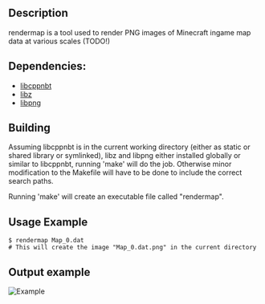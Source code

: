 Description
---
rendermap is a tool used to render PNG images of Minecraft ingame
map data at various scales (TODO!)

Dependencies:
---
   - [libcppnbt](http://github.com/FliPPeh/cppNBT)
   - [libz](http://zlib.org)
   - [libpng](http://www.libpng.org/)

Building
---
Assuming libcppnbt is in the current working directory (either as static or
shared library or symlinked), libz and libpng either installed globally or
similar to libcppnbt, running 'make' will do the job. Otherwise minor
modification to the Makefile will have to be done to include the correct
search paths.

Running 'make' will create an executable file called "rendermap".

Usage Example
---
    $ rendermap Map_0.dat
    # This will create the image "Map_0.dat.png" in the current directory

Output example
---
![Example](http://i.imgur.com/W061Y.png)

